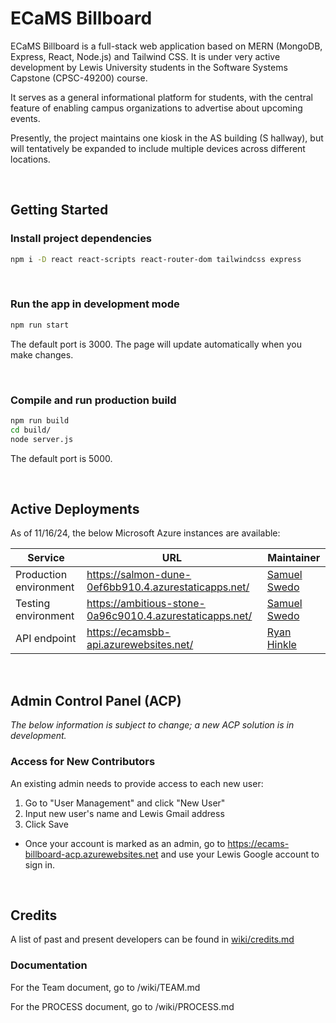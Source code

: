 # ECaMS Billboard
ECaMS Billboard is a full-stack web application based on MERN (MongoDB, Express, React, Node.js) and Tailwind CSS. It is under very active development by Lewis University students in the Software Systems Capstone (CPSC-49200) course.

It serves as a general informational platform for students, with the central feature of enabling campus organizations to advertise about upcoming events.

Presently, the project maintains one kiosk in the AS building (S hallway), but will tentatively be expanded to include multiple devices across different locations.

<br/>

## Getting Started

### Install project dependencies
```bash
npm i -D react react-scripts react-router-dom tailwindcss express
```

</br>

### Run the app in development mode
```bash
npm run start
```

The default port is 3000.
The page will update automatically when you make changes.

</br>

### Compile and run production build
```bash
npm run build
cd build/
node server.js
```

The default port is 5000.


</br>

## Active Deployments
As of 11/16/24, the below Microsoft Azure instances are available:

| Service                | URL                                                 | Maintainer                                           |
| ---------------------- | --------------------------------------------------- | ---------------------------------------------------- |
| Production environment | https://salmon-dune-0ef6bb910.4.azurestaticapps.net/ | [Samuel Swedo](mailto:samueljswedo@lewisu.edu) |
| Testing environment    | https://ambitious-stone-0a96c9010.4.azurestaticapps.net/ | [Samuel Swedo](mailto:samueljswedo@lewisu.edu) |
| API endpoint           | https://ecamsbb-api.azurewebsites.net/              | [Ryan Hinkle](mailto:ryanehinkle@lewisu.edu)         |

<br/>

## Admin Control Panel (ACP)
*The below information is subject to change; a new ACP solution is in development.*
### Access for New Contributors

An existing admin needs to provide access to each new user:
1. Go to "User Management" and click "New User"
2. Input new user's name and Lewis Gmail address
3. Click Save

- Once your account is marked as an admin, go to https://ecams-billboard-acp.azurewebsites.net and use your Lewis Google account to sign in.

<br/>

## Credits
A list of past and present developers can be found in [wiki/credits.md](wiki/credits.md)

### Documentation
For the Team document, go to /wiki/TEAM.md

For the PROCESS document, go to /wiki/PROCESS.md
